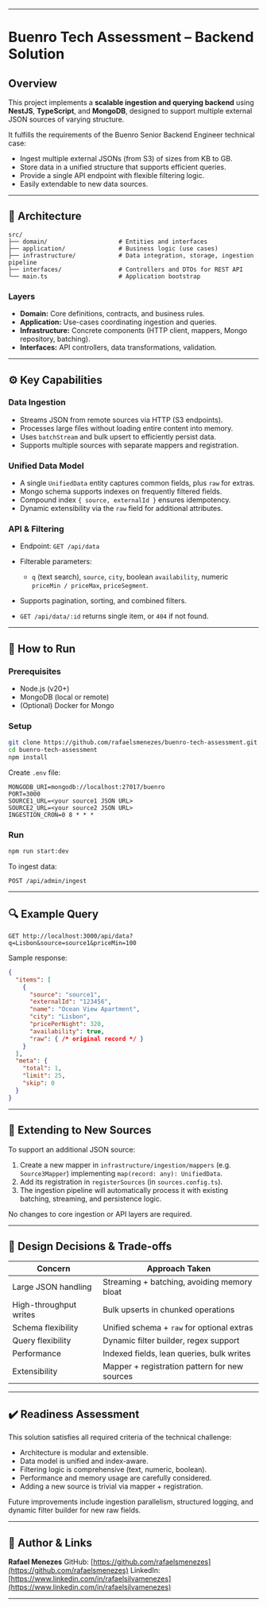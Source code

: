 
---

# Buenro Tech Assessment – Backend Solution

## Overview

This project implements a **scalable ingestion and querying backend** using **NestJS**, **TypeScript**, and **MongoDB**, designed to support multiple external JSON sources of varying structure.

It fulfills the requirements of the Buenro Senior Backend Engineer technical case:

* Ingest multiple external JSONs (from S3) of sizes from KB to GB.
* Store data in a unified structure that supports efficient queries.
* Provide a single API endpoint with flexible filtering logic.
* Easily extendable to new data sources.

---

## 🧱 Architecture

```
src/
├── domain/                    # Entities and interfaces
├── application/               # Business logic (use cases)
├── infrastructure/            # Data integration, storage, ingestion pipeline
├── interfaces/                # Controllers and DTOs for REST API
└── main.ts                    # Application bootstrap
```

### Layers

* **Domain:** Core definitions, contracts, and business rules.
* **Application:** Use-cases coordinating ingestion and queries.
* **Infrastructure:** Concrete components (HTTP client, mappers, Mongo repository, batching).
* **Interfaces:** API controllers, data transformations, validation.

---

## ⚙️ Key Capabilities

### Data Ingestion

* Streams JSON from remote sources via HTTP (S3 endpoints).
* Processes large files without loading entire content into memory.
* Uses `batchStream` and bulk upsert to efficiently persist data.
* Supports multiple sources with separate mappers and registration.

### Unified Data Model

* A single `UnifiedData` entity captures common fields, plus `raw` for extras.
* Mongo schema supports indexes on frequently filtered fields.
* Compound index `{ source, externalId }` ensures idempotency.
* Dynamic extensibility via the `raw` field for additional attributes.

### API & Filtering

* Endpoint: `GET /api/data`
* Filterable parameters:

  * `q` (text search), `source`, `city`, boolean `availability`, numeric `priceMin / priceMax`, `priceSegment`.
* Supports pagination, sorting, and combined filters.
* `GET /api/data/:id` returns single item, or `404` if not found.

---

## 🧩 How to Run

### Prerequisites

* Node.js (v20+)
* MongoDB (local or remote)
* (Optional) Docker for Mongo

### Setup

```bash
git clone https://github.com/rafaelsmenezes/buenro-tech-assessment.git
cd buenro-tech-assessment
npm install
```

Create `.env` file:

```
MONGODB_URI=mongodb://localhost:27017/buenro
PORT=3000
SOURCE1_URL=<your source1 JSON URL>
SOURCE2_URL=<your source2 JSON URL>
INGESTION_CRON=0 8 * * *
```

### Run

```bash
npm run start:dev
```

To ingest data:

```
POST /api/admin/ingest
```

---

## 🔍 Example Query

```
GET http://localhost:3000/api/data?q=Lisbon&source=source1&priceMin=100
```

Sample response:

```json
{
  "items": [
    {
      "source": "source1",
      "externalId": "123456",
      "name": "Ocean View Apartment",
      "city": "Lisbon",
      "pricePerNight": 320,
      "availability": true,
      "raw": { /* original record */ }
    }
  ],
  "meta": {
    "total": 1,
    "limit": 25,
    "skip": 0
  }
}
```

---

## 🚀 Extending to New Sources

To support an additional JSON source:

1. Create a new mapper in `infrastructure/ingestion/mappers` (e.g. `Source3Mapper`) implementing `map(record: any): UnifiedData`.
2. Add its registration in `registerSources` (in `sources.config.ts`).
3. The ingestion pipeline will automatically process it with existing batching, streaming, and persistence logic.

No changes to core ingestion or API layers are required.

---

## 🧠 Design Decisions & Trade-offs

| Concern                | Approach Taken                                |
| ---------------------- | --------------------------------------------- |
| Large JSON handling    | Streaming + batching, avoiding memory bloat   |
| High-throughput writes | Bulk upserts in chunked operations            |
| Schema flexibility     | Unified schema + `raw` for optional extras    |
| Query flexibility      | Dynamic filter builder, regex support         |
| Performance            | Indexed fields, lean queries, bulk writes     |
| Extensibility          | Mapper + registration pattern for new sources |

---

## ✔️ Readiness Assessment

This solution satisfies all required criteria of the technical challenge:

* Architecture is modular and extensible.
* Data model is unified and index-aware.
* Filtering logic is comprehensive (text, numeric, boolean).
* Performance and memory usage are carefully considered.
* Adding a new source is trivial via mapper + registration.

Future improvements include ingestion parallelism, structured logging, and dynamic filter builder for new raw fields.

---

## 📎 Author & Links

**Rafael Menezes**
GitHub: [https://github.com/rafaelsmenezes](https://github.com/rafaelsmenezes)
LinkedIn: [https://www.linkedin.com/in/rafaelsilvamenezes](https://www.linkedin.com/in/rafaelsilvamenezes)

---
